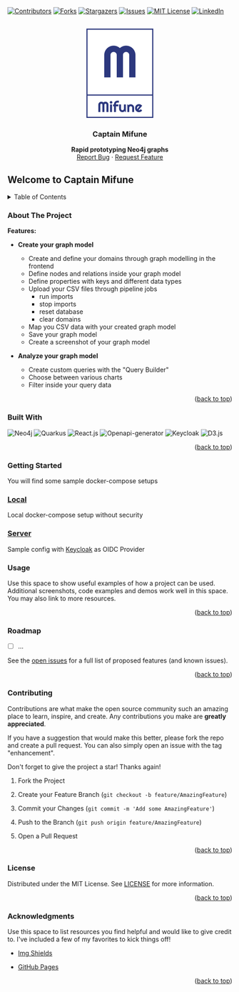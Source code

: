 
<div id="top"></div>

[![Contributors][contributors-shield]][contributors-url]
[![Forks][forks-shield]][forks-url]
[![Stargazers][stars-shield]][stars-url]
[![Issues][issues-shield]][issues-url]
[![MIT License][license-shield]][license-url]
[![LinkedIn][linkedin-shield]][linkedin-url]

<!-- PROJECT LOGO -->

<br />
<div align="center">
  <a href="https://github.com/PRODYNA/capt-mifune/">
    <img src="https://raw.githubusercontent.com/PRODYNA/capt-mifune/main/ui/src/assets/Logo-dark.svg?raw=true" alt="Logo" width="150">
  </a>
  <h3 align="center">Captain Mifune</h3>
  <p align="center">
    <b>Rapid prototyping Neo4j graphs</b>
  <br />
  <a href="https://github.com/PRODYNA/capt-mifune/issues">Report Bug</a>
  ·
  <a href="https://github.com/PRODYNA/capt-mifune/issues">Request Feature</a>
  </p>
</div>

## Welcome to Captain Mifune

<!-- TABLE OF CONTENTS -->

<details>
  <summary>Table of Contents</summary>
  <ol>
    <li>
    <a href="#about-the-project">About The Project</a>
      <ul>
        <li><a href="#built-with">Built With</a></li>
      </ul>
    </li>
    <li>
    <a href="#getting-started">Getting Started</a>
    </li>
    <li><a href="#usage">Usage</a></li>
    <li><a href="#roadmap">Roadmap</a></li>
    <li><a href="#contributing">Contributing</a></li>
    <li><a href="#license">License</a></li>
    <li><a href="#acknowledgments">Acknowledgments</a></li>
  </ol>
</details>

<!-- ABOUT THE PROJECT -->

###  About The Project
  
**Features:**

* **Create your graph model**
  * Create and define your domains through graph modelling in the frontend
  * Define nodes and relations inside your graph model
  * Define properties with keys and different data types
  * Upload your CSV files through pipeline jobs
    *   run imports
    *   stop imports
    *   reset database
    *   clear domains
  * Map you CSV data with your created graph model
  * Save your graph model
  * Create a screenshot of your graph model

* **Analyze your graph model**
  * Create custom queries with the "Query Builder"   
  * Choose between various charts
  * Filter inside your query data


<p align="right">(<a href="#top">back to top</a>)</p>

###  Built With
![Neo4j](https://img.shields.io/badge/Neo4j-4.4.0-blue)
![Quarkus](https://img.shields.io/badge/Quarkus-2.7.5-blue)
![React.js](https://img.shields.io/badge/React.js-v17.0.1-blue)
![Openapi-generator](https://img.shields.io/badge/Openapi--generator-v2.3.26-yellow)
![Keycloak](https://img.shields.io/badge/Keycloak-v15.0.2-red)
![D3.js](https://img.shields.io/badge/D3.js-v6.3.1-green)

<p align="right">(<a href="#top">back to top</a>)</p>

<!-- GETTING STARTED -->

###  Getting Started 

You will find some sample docker-compose setups
### [Local](https://github.com/PRODYNA/capt-mifune/tree/main/deployment-sample/mifune-local)
Local docker-compose setup without security
### [Server](https://github.com/PRODYNA/capt-mifune/tree/main/deployment-sample/mifune-server)
Sample config with [Keycloak](https://www.keycloak.org/) as OIDC Provider

###  Usage

Use this space to show useful examples of how a project can be used. Additional screenshots, code examples and demos work well in this space. You may also link to more resources.


<p align="right">(<a href="#top">back to top</a>)</p>

<!-- ROADMAP -->

###  Roadmap

- [ ] ...

See the [open issues](https://github.com/PRODYNA/capt-mifune/issues) for a full list of proposed features (and known issues).

<p align="right">(<a href="#top">back to top</a>)</p>

<!-- CONTRIBUTING -->

###  Contributing

Contributions are what make the open source community such an amazing place to learn, inspire, and create. Any contributions you make are **greatly appreciated**.

If you have a suggestion that would make this better, please fork the repo and create a pull request. You can also simply open an issue with the tag "enhancement".

Don't forget to give the project a star! Thanks again!

1. Fork the Project

2. Create your Feature Branch (`git checkout -b feature/AmazingFeature`)

3. Commit your Changes (`git commit -m 'Add some AmazingFeature'`)

4. Push to the Branch (`git push origin feature/AmazingFeature`)

5. Open a Pull Request

<p align="right">(<a href="#top">back to top</a>)</p>

<!-- LICENSE -->

###  License

Distributed under the MIT License. See [LICENSE](./LICENSE) for more information.

<p align="right">(<a href="#top">back to top</a>)</p>


<!-- ACKNOWLEDGMENTS -->

###  Acknowledgments

Use this space to list resources you find helpful and would like to give credit to. I've included a few of my favorites to kick things off!

* [Img Shields](https://shields.io)

* [GitHub Pages](https://pages.github.com)


<p align="right">(<a href="#top">back to top</a>)</p>


<!-- MARKDOWN LINKS & IMAGES -->

<!-- https://www.markdownguide.org/basic-syntax/#reference-style-links -->
[contributors-shield]: https://img.shields.io/github/contributors/PRODYNA/capt-mifune.svg?style=for-the-badge

[contributors-url]: https://github.com/PRODYNA/capt-mifune/graphs/contributors

[forks-shield]: https://img.shields.io/github/forks/PRODYNA/capt-mifune.svg?style=for-the-badge

[forks-url]: https://github.com/PRODYNA/capt-mifune/network/members

[stars-shield]: https://img.shields.io/github/stars/PRODYNA/capt-mifune.svg?style=for-the-badge

[stars-url]: https://github.com/PRODYNA/capt-mifune/stargazers

[issues-shield]: https://img.shields.io/github/issues/PRODYNA/capt-mifune.svg?style=for-the-badge

[issues-url]: https://github.com/PRODYNA/capt-mifune/issues

[license-shield]: https://img.shields.io/github/license/PRODYNA/capt-mifune.svg?style=for-the-badge

[license-url]: https://github.com/PRODYNA/capt-mifune/blob/main/LICENSE

[linkedin-shield]: https://img.shields.io/badge/-LinkedIn-black.svg?style=for-the-badge&logo=linkedin&colorB=555

[linkedin-url]: https://www.linkedin.com/company/prodyna

[product-screenshot]: images/screenshot.png
